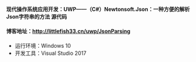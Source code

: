 #### 现代操作系统应用开发：UWP——（C#）Newtonsoft.Json：一种方便的解析Json字符串的方法 源代码

#### 博客地址：http://littlefish33.cn/uwp/JsonParsing

- 运行环境：Windows 10
- 开发工具：Visual Studio 2017

